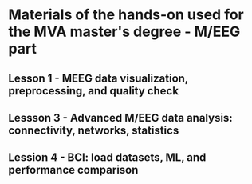 # Materials of the hands-on used for the MVA master's degree - M/EEG part

## Lesson 1 - MEEG data visualization, preprocessing, and quality check

## Lessson 3 - Advanced M/EEG data analysis: connectivity, networks, statistics

## Lession 4 - BCI: load datasets, ML, and performance comparison
